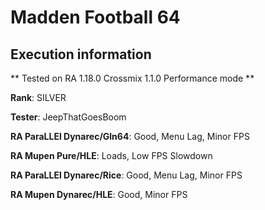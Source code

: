 # Madden Football 64 

## Execution information

** Tested on RA 1.18.0 Crossmix 1.1.0 Performance mode **

**Rank**: SILVER

**Tester**: JeepThatGoesBoom


**RA ParaLLEl Dynarec/Gln64**: Good, Menu Lag, Minor FPS

**RA Mupen Pure/HLE**: Loads, Low FPS Slowdown

**RA ParaLLEl Dynarec/Rice**: Good, Menu Lag, Minor FPS

**RA Mupen Dynarec/HLE**: Good, Minor FPS